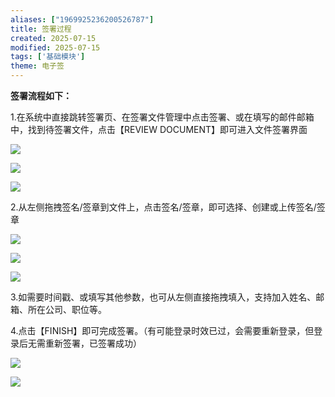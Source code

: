```yaml
---
aliases: ["1969925236200526787"]
title: 签署过程
created: 2025-07-15
modified: 2025-07-15
tags: ['基础模块']
theme: 电子签
---
```


**签署流程如下：**

1.在系统中直接跳转签署页、在签署文件管理中点击签署、或在填写的邮件邮箱中，找到待签署文件，点击【REVIEW DOCUMENT】即可进入文件签署界面

![](2e9518be78af3aa2bbc01587e1310bc7.jpg)

![](0d7763c934d0fde80ec5b2709dd552b8.jpg)

![](8d05551090043c33e082f031a7006637.jpg)

2.从左侧拖拽签名/签章到文件上，点击签名/签章，即可选择、创建或上传签名/签章

![](7da14bd75498e43262068fe8166c77c6.jpg)

![](a662f84a156a17c238e80471e10de6ad.jpg)

![](2d05d2fc7c271c4c48b3b8bb6c8baa1d.jpg)

3.如需要时间戳、或填写其他参数，也可从左侧直接拖拽填入，支持加入姓名、邮箱、所在公司、职位等。

4.点击【FINISH】即可完成签署。（有可能登录时效已过，会需要重新登录，但登录后无需重新签署，已签署成功）

![](0686e3f965a46a742037504c6becec5d.jpg)

![](3a909d78d2fe3e46f80752ab4c1144e8.jpg)